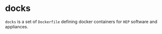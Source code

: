 docks
=====

`docks` is a set of `Dockerfile` defining docker containers for `HEP`
software and appliances.
